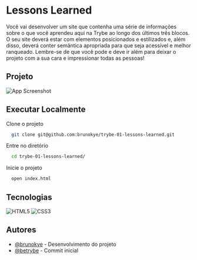 
# Lessons Learned

Você vai desenvolver um site que contenha uma série de informações sobre o que você aprendeu aqui na Trybe ao longo dos últimos três blocos. O seu site deverá estar com elementos posicionados e estilizados e, além disso, deverá conter semântica apropriada para que seja acessível e melhor ranqueado. Lembre-se de que você pode e deve ir além para deixar o projeto com a sua cara e impressionar todas as pessoas!

## Projeto

![App Screenshot](https://i.imgur.com/GsDY6XE.png)

## Executar Localmente

Clone o projeto 

```bash
  git clone git@github.com:brunokye/trybe-01-lessons-learned.git
```

Entre no diretório

```bash
  cd trybe-01-lessons-learned/
```

Inicie o projeto

```bash
  open index.html
```

## Tecnologias

![HTML5](https://img.shields.io/badge/html5-%23E34F26.svg?style=for-the-badge&logo=html5&logoColor=white) 
![CSS3](https://img.shields.io/badge/css3-%231572B6.svg?style=for-the-badge&logo=css3&logoColor=white)

## Autores

- [@brunokye](https://github.com/brunokye) - Desenvolvimento do projeto
- [@betrybe](https://github.com/betrybe) - Commit inicial
